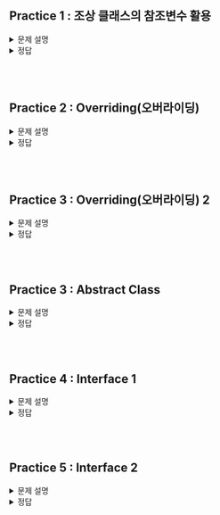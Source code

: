 ## Practice 1 : 조상 클래스의 참조변수 활용

<details>
<summary>문제 설명</summary>

### **[문제]** 배열의 참조 변수 : 조상 클래스, 배열의 요소 : 자손 클래스

### **[이론]**
1. `조상 클래스의 참조변수`를 이용해서 `자손 클래스의 인스턴스`를 참조할 수 있다.
   하지만 조상 클래스의 참조변수로는 자손 클래스의 멤버에 접근할 수 없다.<br>
   **Example** : 조상 클래스의 참조변수로 자손 클래스의 멤버에 접근 불가.
    ```java
   class UpperClass {
       int a;
       void methodA() {
           System.out.println("UpperClass methodA()");
       }
   }
    class LowerClass extends UpperClass {
        int b;
        void methodB() {
            System.out.println("LowerClass methodB()");
        }
    }
   public class test {
       public static void main(String[] args) {
           UpperClass up = new LowerClass();
           up.methodA();
           up.methodB(); // error
       }
   }
   ```
2. 조상 클래스를 상속받는 자손 클래스들을 하나의 배열에 담고 싶다면, 다음과 같은 과정으로 가능하다.
    1. `조상 클래스의 참조변수`를 이용해서 배열을 생성한다.
    2. `자손 클래스의 인스턴스`를 생성해서 조상 클래스의 참조변수에 대입한다.
    3. `조상 클래스의 참조변수`를 이용해서 배열의 요소에 접근한다.
    <br> 이때, 조상 클래스의 참조변수로는 자손 클래스의 멤버에 접근할 수 없다. -> 주석 참고
    ```java
    class UpperClass {
         public int a;
         void methodA() {
              System.out.println("UpperClass methodA()");
         }
         UpperClass() {
             a = 10;
         }
    }
    
    class LowerClassA extends UpperClass {
        public int b;
        LowerClassA() {
            a = 10;
            b = 20;
        }
    }
    class LowerClassB extends UpperClass {
        public int c;
        LowerClassB() {
            a = 30;
            c = 40;
        }
    } 
    public class test {
       public static void main(String[] args) {
           UpperClass[] arr = new UpperClass[3];
           arr[0] = new UpperClass();
           arr[1] = new LowerClassA();
           arr[2] = new LowerClassB();
    
           for(int i = 0; i < arr.length; i++) {
                arr[i].methodA();
           }
           arr[0].a = 100; // not error
           arr[1].a = 200; // not error
           arr[2].a = 300; // not error
           
           arr[0].b = 100; // error
           arr[1].b = 200; // not error
           arr[2].b = 300; // error
           
           arr[0].c = 100; // error
           arr[1].c = 200; // error
           arr[2].c = 300; // not error
       }
    }
    
    ```
### **[문제]** 도형을 담는 배열
다음과 같은 도형 클래스가 있다.

Shape 클래스 (조상 클래스): 도형의 넓이를 출력하는 printArea() 메소드를 포함한다. <br>
Rectangle 클래스 (자손 클래스1): 사각형의 가로와 세로를 가지며, 넓이를 계산하는 calculateArea() 메소드를 포함한다. <br>
Circle 클래스 (자손 클래스2): 원의 반지름을 가지며, 넓이를 계산하는 calculateArea() 메소드를 포함한다. <br>

#### TODO 1
Shape 클래스의 참조변수를 사용하여 Rectangle과 Circle 클래스의 인스턴스를 저장하는 배열을 만들어 보자. <br>
**0번째 요소**에는 `Rectangle` 인스턴스를, **1번째 요소**에는 `Circle` 인스턴스를 저장한다. <br>

#### TODO 2
배열의 각 요소(배열의 모든 요소)에 저장된 도형의 넓이를 출력하는 printArea() 메소드를 호출한다. <br>
    


<span style="color:red"> HINT : 공통된 부분만 빼내면 된다. </span>

</details>

<details>
<summary>정답</summary>

```java

```

</details>

<br><br>

## Practice 2 : Overriding(오버라이딩)

<details>
<summary>문제 설명</summary>

### **[문제]** Overriding

### **[이론]** 

 **오버라이딩**이란 상속 관계에 있는 `조상 클래스의 메서드`를 `자손 클래스`에서 재정의하는 것을 말한다.
오버라이딩을 통해 조상 클래스의 메서드를 자손 클래스에서 재정의하면, 자손 클래스의 인스턴스를 생성하여 해당 메서드를 호출하면 자손 클래스에서 재정의한 메서드가 호출된다.
재정의 하는 방법으로는 조상 클래스의 메서드와 동일한 메서드(메서드명, 매개변수, 반환타입 일치)를 자손 클래스에 정의하면 된다.
그리고 메서드 앞에 `@Override` 어노테이션을 붙여주면 오버라이딩을 했는지를 컴파일러가 체크해준다.

해당 내용을 코드로 구현하면 다음과 같다.
```java
class UpperClass {
    void methodA() {
        System.out.println("UpperClass methodA()");
    }
}
class LowerClass extends UpperClass {
    @Override
    void methodA() {
        System.out.println("LowerClass methodA()");
    }
}
public class test {
    public static void main(String[] args) {
        UpperClass upper = new UpperClass(); // 조상 클래스 참조변수, 조상 클래스 인스턴스
        LowerClass lower = new LowerClass(); // 자손 클래스 참조변수, 자손 클래스 인스턴스
        UpperClass test = new LowerClass(); // 조상 클래스 참조변수, 자손 클래스 인스턴스
     // LowerClass err = new UpperClass(); // 자손 클래스 참조변수, 조상 클래스 인스턴스 (X)  
        upper.methodA(); // UpperClass methodA()
        lower.methodA(); // LowerClass methodA()
        test.methodA(); // LowerClass methodA()
    }
}
```
출력 결과 : <br>
UpperClass upper : UpperClass <br>
LowerClass lower : LowerClass <br>
UpperClass test : LowerClass <br>

조상 클래스의 참조변수는 조상 클래스의 인스턴스를 참조할 수 있고,(출력결과 첫번째 줄)<br>
자손 클래스의 참조변수는 자손 클래스의 인스턴스를 참조할 수 있다.(출력결과 두번째 줄)<br>
추가로 Overriding을 통해 재정의한 메서드는 조상 클래스의 참조변수로 자손 클래스의 인스턴스를 참조할 경우에는 
자손 클래스에서 재정의한 메서드가 호출된다. (출력결과 세번째 줄)<br>


### **[설명]**

```java

```

<span style="color:red"> HINT : 공통된 부분만 빼내면 된다. </span>

</details>

<details>
<summary>정답</summary>

```java
// Superclass
class Vehicle {
    void display() {
        System.out.println("This is a vehicle.");
    }
}

// Subclass 1
class Car extends Vehicle {
@Override
void display() {
System.out.println("This is a car.");
}
}

// Subclass 2
class Bike extends Vehicle {
@Override
void display() {
System.out.println("This is a bike.");
}
}

// Main class
public class Main {
public static void main(String[] args) {
// Create an array of Vehicle type (superclass)
Vehicle[] vehicles = new Vehicle[4];

        // TO DO 1: Store instances to vehicles array, 0 : Vehicle, 1 : Car, 2 : Bike.
        vehicles[0] = new Vehicle();
        vehicles[1] = new Bike();
        vehicles[2] = new Car();

        // TO DO 2: Call the display() method on each element in the array.
        for (Vehicle vehicle : vehicles) {
            vehicle.display();
        }
    }
}

```

출력 결과 : <br>
</details>

<br><br>

## Practice 3 : Overriding(오버라이딩) 2 

<details>
<summary>문제 설명</summary>

### **[문제]**

### **[설명]**



<span style="color:red"> HINT : 공통된 부분만 빼내면 된다. </span>

</details>
   
<details>
<summary>정답</summary>

```java
// 조상 클래스
class Shape {
double area;

    void printArea() {
        System.out.println("Area: " + area);
    }
}

// 자손 클래스 1
class Rectangle extends Shape {
double width;
double height;

    Rectangle(double width, double height) {
        this.width = width;
        this.height = height;
        calculateArea();
    }

    void calculateArea() {
        area = width * height;
    }
}

// 자손 클래스 2
class Circle extends Shape {
double radius;

    Circle(double radius) {
        this.radius = radius;
        calculateArea();
    }

    void calculateArea() {
        area = Math.PI * radius * radius;
    }
}

// Main 클래스
public class Main {
public static void main(String[] args) {
// 조상 클래스 참조변수를 이용한 배열 생성
Shape[] shapes = new Shape[2];

        // TO DO 1: 자손 클래스 인스턴스를 생성하고 배열에 저장하자. 
        shapes[0] = new Rectangle(4, 5);    // index 0에 Rectangle 인스턴스 저장
        shapes[1] = new Circle(3);          // index 1에 Circle 인스턴스 저장

        // TO DO 2: 배열의 각 요소에 대해 printArea() 메소드 호출
        for (Shape shape : shapes) {
            shape.printArea();
        }
    }
}
    
```

</details>

<br><br>




## Practice 3 : Abstract Class

<details>
<summary>문제 설명</summary>

### **[문제]** 

### **[설명]**


```java

```


<span style="color:red"> HINT : 공통된 부분만 빼내면 된다. </span>

</details>

<details>
<summary>정답</summary>

</details>


<br><br>

## Practice 4 : Interface 1

<details>
<summary>문제 설명</summary>

### **[문제]**

### **[설명]**


```java

```


<span style="color:red"> HINT : 공통된 부분만 빼내면 된다. </span>

</details>

<details>
<summary>정답</summary>

</details>

<br><br>

## Practice 5 : Interface 2

<details>
<summary>문제 설명</summary>

### **[문제]**

### **[설명]**


```java

```


<span style="color:red"> HINT : 공통된 부분만 빼내면 된다. </span>

</details>

<details>
<summary>정답</summary>

</details>

